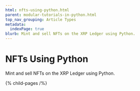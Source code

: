 ```yaml
---
html: nfts-using-python.html
parent: modular-tutorials-in-python.html
top_nav_grouping: Article Types
metadata:
  indexPage: true
blurb: Mint and sell NFTs on the XRP Ledger using Python.
---
```

# NFTs Using Python

Mint and sell NFTs on the XRP Ledger using Python.


{% child-pages /%}
